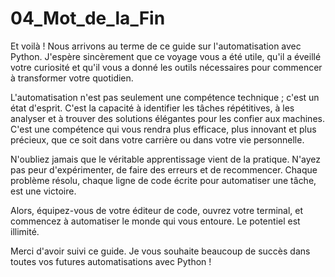 # 04_Mot_de_la_Fin

Et voilà ! Nous arrivons au terme de ce guide sur l'automatisation avec Python. J'espère sincèrement que ce voyage vous a été utile, qu'il a éveillé votre curiosité et qu'il vous a donné les outils nécessaires pour commencer à transformer votre quotidien.

L'automatisation n'est pas seulement une compétence technique ; c'est un état d'esprit. C'est la capacité à identifier les tâches répétitives, à les analyser et à trouver des solutions élégantes pour les confier aux machines. C'est une compétence qui vous rendra plus efficace, plus innovant et plus précieux, que ce soit dans votre carrière ou dans votre vie personnelle.

N'oubliez jamais que le véritable apprentissage vient de la pratique. N'ayez pas peur d'expérimenter, de faire des erreurs et de recommencer. Chaque problème résolu, chaque ligne de code écrite pour automatiser une tâche, est une victoire.

Alors, équipez-vous de votre éditeur de code, ouvrez votre terminal, et commencez à automatiser le monde qui vous entoure. Le potentiel est illimité.

Merci d'avoir suivi ce guide. Je vous souhaite beaucoup de succès dans toutes vos futures automatisations avec Python !
